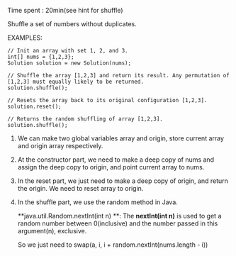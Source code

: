Time spent : 20min(see hint for shuffle)

Shuffle a set of numbers without duplicates.

EXAMPLES:

```
// Init an array with set 1, 2, and 3.
int[] nums = {1,2,3};
Solution solution = new Solution(nums);

// Shuffle the array [1,2,3] and return its result. Any permutation of [1,2,3] must equally likely to be returned.
solution.shuffle();

// Resets the array back to its original configuration [1,2,3].
solution.reset();

// Returns the random shuffling of array [1,2,3].
solution.shuffle();
```



1. We can make two global variables array and origin, store current array and origin array respectively.

2. At the constructor part, we need to make a deep copy of nums and assign the deep copy to origin, and point current array to nums.

3. In the reset part, we just need to make a deep copy of origin, and return the origin. We need to reset array to origin.

4. In the shuffle part, we use the random method in Java. 

   **java.util.Random.nextInt(int n) **: The **nextInt(int n)** is used to get a random number between 0(inclusive) and the number passed in this argument(n), exclusive.

   So we just need to swap(a, i, i + random.nextInt(nums.length - i))

